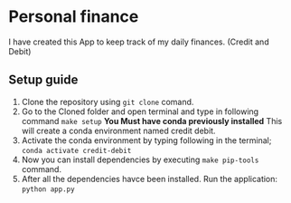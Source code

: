 # Personal finance
 I have created this App to keep track of my daily finances. (Credit and Debit)

## Setup guide
1. Clone the repository using `git clone` comand.
2. Go to the Cloned folder and open terminal and type in following command
   `make setup`
   **You Must have conda previously installed**
   This will create a conda environment named credit debit.
3. Activate the conda environment by typing following in the terminal;
   `conda activate credit-debit`
4. Now you can install dependencies by executing `make pip-tools` command.
5. After all the dependencies havce been installed. Run the application:
   ```python app.py```
